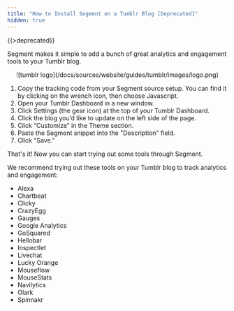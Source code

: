 ```yaml
---
title: "How to Install Segment on a Tumblr Blog [Deprecated]"
hidden: true
---
```


{{>deprecated}}


Segment makes it simple to add a bunch of great analytics and engagement tools to your Tumblr blog.

<div align="center">![tumblr logo](/docs/sources/website/guides/tumblr/images/logo.png)</div>

1. Copy the tracking code from your Segment source setup. You can find it by clicking on the wrench icon, then choose Javascript.
2. Open your Tumblr Dashboard in a new window.
3. Click Settings (the gear icon) at the top of your Tumblr Dashboard.
4. Click the blog you’d like to update on the left side of the page.
5. Click “Customize” in the Theme section.
6. Paste the Segment snippet into the "Description" field.
7. Click "Save."

That's it! Now you can start trying out some tools through Segment.

We recommend trying out these tools on your Tumblr blog to track analytics and engagement:

- Alexa
- Chartbeat
- Clicky
- CrazyEgg
- Gauges
- Google Analytics
- GoSquared
- Hellobar
- Inspectlet
- Livechat
- Lucky Orange
- Mouseflow
- MouseStats
- Navilytics
- Olark
- Spinnakr
